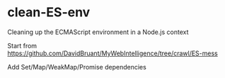 # clean-ES-env
Cleaning up the ECMAScript environment in a Node.js context

Start from https://github.com/DavidBruant/MyWebIntelligence/tree/crawl/ES-mess

Add Set/Map/WeakMap/Promise dependencies
